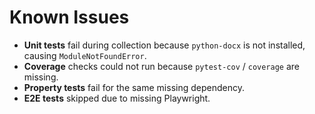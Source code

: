 # Known Issues

- **Unit tests** fail during collection because `python-docx` is not installed, causing `ModuleNotFoundError`.
- **Coverage** checks could not run because `pytest-cov` / `coverage` are missing.
- **Property tests** fail for the same missing dependency.
- **E2E tests** skipped due to missing Playwright.
